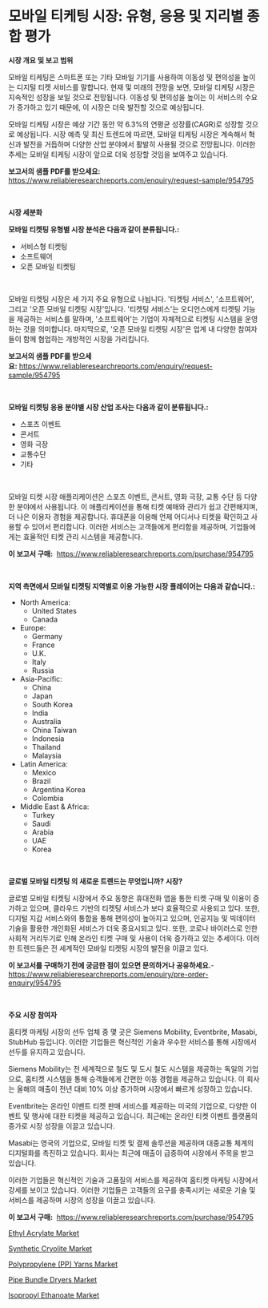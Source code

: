 <p><h1>모바일 티케팅 시장: 유형, 응용 및 지리별 종합 평가</h1></p><p><strong>시장 개요 및 보고 범위</strong></p>
<p><p>모바일 티케팅은 스마트폰 또는 기타 모바일 기기를 사용하여 이동성 및 편의성을 높이는 디지털 티켓 서비스를 말합니다. 현재 및 미래의 전망을 보면, 모바일 티케팅 시장은 지속적인 성장을 보일 것으로 전망됩니다. 이동성 및 편의성을 높이는 이 서비스의 수요가 증가하고 있기 때문에, 이 시장은 더욱 발전할 것으로 예상됩니다. </p><p>모바일 티케팅 시장은 예상 기간 동안 약 6.3%의 연평균 성장률(CAGR)로 성장할 것으로 예상됩니다. 시장 예측 및 최신 트렌드에 따르면, 모바일 티케팅 시장은 계속해서 혁신과 발전을 거듭하며 다양한 산업 분야에서 활발히 사용될 것으로 전망됩니다. 이러한 추세는 모바일 티케팅 시장이 앞으로 더욱 성장할 것임을 보여주고 있습니다.</p></p>
<p><strong>보고서의 샘플 PDF를 받으세요:</strong> <a href="https://www.reliableresearchreports.com/enquiry/request-sample/954795">https://www.reliableresearchreports.com/enquiry/request-sample/954795</a></p>
<p>&nbsp;</p>
<p><strong>시장 세분화</strong></p>
<p><strong>모바일 티켓팅 유형별 시장 분석은 다음과 같이 분류됩니다.:</strong></p>
<p><ul><li>서비스형 티켓팅</li><li>소프트웨어</li><li>오픈 모바일 티켓팅</li></ul></p>
<p>&nbsp;</p>
<p><p>모바일 티켓팅 시장은 세 가지 주요 유형으로 나뉩니다. '티켓팅 서비스', '소프트웨어', 그리고 '오픈 모바일 티켓팅 시장'입니다. '티켓팅 서비스'는 오디언스에게 티켓팅 기능을 제공하는 서비스를 말하며, '소프트웨어'는 기업이 자체적으로 티켓팅 시스템을 운영하는 것을 의미합니다. 마지막으로, '오픈 모바일 티켓팅 시장'은 업계 내 다양한 참여자들이 함께 협업하는 개방적인 시장을 가리킵니다.</p></p>
<p><strong>보고서의 샘플 PDF를 받으세요:</strong>&nbsp;<a href="https://www.reliableresearchreports.com/enquiry/request-sample/954795">https://www.reliableresearchreports.com/enquiry/request-sample/954795</a></p>
<p>&nbsp;</p>
<p><strong> 모바일 티켓팅 응용 분야별 시장 산업 조사는 다음과 같이 분류됩니다.:</strong></p>
<p><ul><li>스포츠 이벤트</li><li>콘서트</li><li>영화 극장</li><li>교통수단</li><li>기타</li></ul></p>
<p>&nbsp;</p>
<p><p>모바일 티켓 시장 애플리케이션은 스포츠 이벤트, 콘서트, 영화 극장, 교통 수단 등 다양한 분야에서 사용됩니다. 이 애플리케이션을 통해 티켓 예매와 관리가 쉽고 간편해지며, 더 나은 이용자 경험을 제공합니다. 휴대폰을 이용해 언제 어디서나 티켓을 확인하고 사용할 수 있어서 편리합니다. 이러한 서비스는 고객들에게 편리함을 제공하며, 기업들에게는 효율적인 티켓 관리 시스템을 제공합니다.</p></p>
<p><strong>이 보고서 구매:</strong>&nbsp; <a href="https://www.reliableresearchreports.com/purchase/954795">https://www.reliableresearchreports.com/purchase/954795</a></p>
<p>&nbsp;</p>
<p><strong>지역 측면에서 모바일 티켓팅 지역별로 이용 가능한 시장 플레이어는 다음과 같습니다.:</strong></p>
<p><ul>
    <li>
        North America:
        <ul>
            <li>United States</li>
            <li>Canada</li>
        </ul>
    </li>
    <li>
        Europe:
        <ul>
            <li>Germany</li>
            <li>France</li>
            <li>U.K.</li>
            <li>Italy</li>
            <li>Russia</li>
        </ul>
    </li>
    <li>
        Asia-Pacific:
        <ul>
            <li>China</li>
            <li>Japan</li>
            <li>South Korea</li>
            <li>India</li>
            <li>Australia</li>
            <li>China Taiwan</li>
            <li>Indonesia</li>
            <li>Thailand</li>
            <li>Malaysia</li>
        </ul>
    </li>
    <li>
        Latin America:
        <ul>
            <li>Mexico</li>
            <li>Brazil</li>
            <li>Argentina Korea</li>
            <li>Colombia</li>
        </ul>
    </li>
    <li>
        Middle East & Africa:
        <ul>
            <li>Turkey</li>
            <li>Saudi</li>
            <li>Arabia</li>
            <li>UAE</li>
            <li>Korea</li>
        </ul>
    </li>
    </ul></p>
<p>&nbsp;</p>
<p><strong>글로벌 모바일 티켓팅 의 새로운 트렌드는 무엇입니까? 시장?</strong></p>
<p><p>글로벌 모바일 티켓팅 시장에서 주요 동향은 휴대전화 앱을 통한 티켓 구매 및 이용이 증가하고 있으며, 클라우드 기반의 티켓팅 서비스가 보다 효율적으로 사용되고 있다. 또한, 디지털 지갑 서비스와의 통합을 통해 편의성이 높아지고 있으며, 인공지능 및 빅데이터 기술을 활용한 개인화된 서비스가 더욱 중요시되고 있다. 또한, 코로나 바이러스로 인한 사회적 거리두기로 인해 온라인 티켓 구매 및 사용이 더욱 증가하고 있는 추세이다. 이러한 트렌드들은 전 세계적인 모바일 티켓팅 시장의 발전을 이끌고 있다.</p></p>
<p><strong>이 보고서를 구매하기 전에 궁금한 점이 있으면 문의하거나 공유하세요.</strong>- <a href="https://www.reliableresearchreports.com/enquiry/pre-order-enquiry/954795">https://www.reliableresearchreports.com/enquiry/pre-order-enquiry/954795</a></p>
<p>&nbsp;</p>
<p><strong>주요 시장 참여자</strong></p>
<p><p>홈티켓 마케팅 시장의 선두 업체 중 몇 곳은 Siemens Mobility, Eventbrite, Masabi, StubHub 등입니다. 이러한 기업들은 혁신적인 기술과 우수한 서비스를 통해 시장에서 선두를 유지하고 있습니다.</p><p>Siemens Mobility는 전 세계적으로 철도 및 도시 철도 시스템을 제공하는 독일의 기업으로, 홈티켓 시스템을 통해 승객들에게 간편한 이동 경험을 제공하고 있습니다. 이 회사는 올해의 매출이 전년 대비 10% 이상 증가하며 시장에서 빠르게 성장하고 있습니다.</p><p>Eventbrite는 온라인 이벤트 티켓 판매 서비스를 제공하는 미국의 기업으로, 다양한 이벤트 및 행사에 대한 티켓을 제공하고 있습니다. 최근에는 온라인 티켓 이벤트 플랫폼의 증가로 시장 성장을 이끌고 있습니다.</p><p>Masabi는 영국의 기업으로, 모바일 티켓 및 결제 솔루션을 제공하며 대중교통 체계의 디지털화를 촉진하고 있습니다. 회사는 최근에 매출이 급증하여 시장에서 주목을 받고 있습니다.</p><p>이러한 기업들은 혁신적인 기술과 고품질의 서비스를 제공하여 홈티켓 마케팅 시장에서 강세를 보이고 있습니다. 이러한 기업들은 고객들의 요구를 충족시키는 새로운 기술 및 서비스를 제공하며 시장의 성장을 이끌고 있습니다.</p></p>
<p><strong>이 보고서 구매:</strong>&nbsp;&nbsp;<a href="https://www.reliableresearchreports.com/purchase/954795">https://www.reliableresearchreports.com/purchase/954795</a></p>
<p><p><a href="https://view.publitas.com/reportprime-1/ethyl-acrylate-market-with-the-goal-of-estimating-the-market-size-and-future-growth-potential-of-various-market-segments-based-on-component-applications-end-user-and-region/">Ethyl Acrylate Market</a></p><p><a href="https://github.com/nicoletavirag/Market-Research-Report-List-2/blob/main/synthetic-cryolite-market.md">Synthetic Cryolite Market</a></p><p><a href="https://unruly-ladybug-44b.notion.site/Polypropylene-PP-Yarns-Market-Offer-Valuable-Insights-into-Market-Size-Market-Share-Market-Trend-229b69cc62ae437490a79f6927d7d16e">Polypropylene (PP) Yarns Market</a></p><p><a href="https://cute-banjo-8ca.notion.site/Pipe-Bundle-Dryers-Market-Share-Market-New-Trends-Analysis-Report-By-Type-By-Application-By-End--163258685d7b4f1eafd1362b185c18c4">Pipe Bundle Dryers Market</a></p><p><a href="https://view.publitas.com/reportprime-1/isopropyl-ethanoate-market-insights-market-players-and-forecast-till-2031/">Isopropyl Ethanoate Market</a></p></p>
